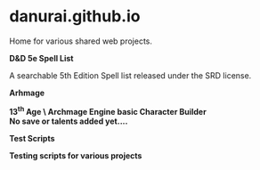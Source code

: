 # danurai.github.io
<p>Home for various shared web projects.
<p><b>D&amp;D 5e Spell List</b>
<p>A searchable 5th Edition Spell list released under the SRD license.
<p><b>Arhmage<b>
<p>13<sup>th</sup> Age \ Archmage Engine basic Character Builder<br>No save or talents added yet....
<p><b>Test Scripts</b>
<p>Testing scripts for various projects
